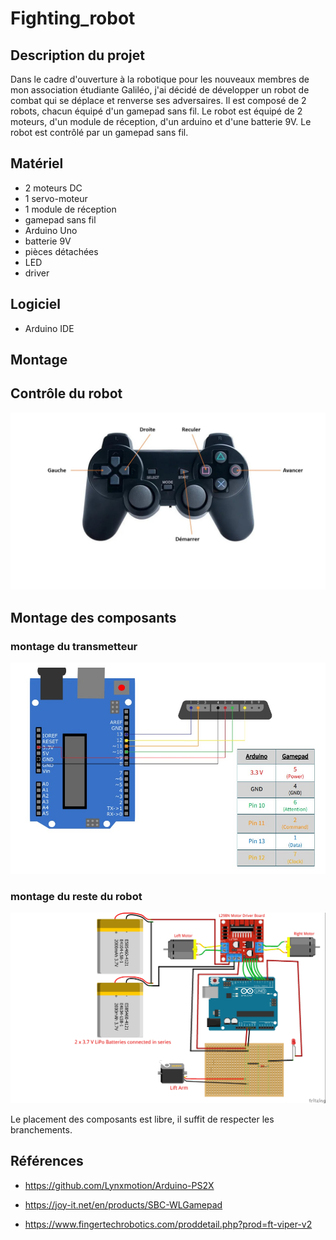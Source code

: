# Fighting_robot

## Description du projet

Dans le cadre d'ouverture à la robotique pour les nouveaux membres de mon association étudiante Galiléo, j'ai décidé de développer un robot de combat qui se déplace et renverse ses adversaires. 
Il est composé de 2 robots, chacun équipé d'un gamepad sans fil. Le robot est équipé de 2 moteurs, d'un module de réception, d'un arduino et d'une batterie 9V. 
Le robot est contrôlé par un gamepad sans fil.

## Matériel
- 2 moteurs DC 
- 1 servo-moteur 
- 1 module de réception
- gamepad sans fil
- Arduino Uno
- batterie 9V
- pièces détachées
- LED
- driver

## Logiciel
- Arduino IDE

## Montage


## Contrôle du robot
![image](images/mannette.jpg)

## Montage des composants
### montage du transmetteur
![image](images/transmitter.jpg)

### montage du reste du robot
![image](images/arduino_bb.jpg)

Le placement des composants est libre, il suffit de respecter les branchements.

## Références

- https://github.com/Lynxmotion/Arduino-PS2X

- https://joy-it.net/en/products/SBC-WLGamepad

- https://www.fingertechrobotics.com/proddetail.php?prod=ft-viper-v2








